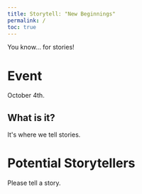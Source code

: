 ```yaml
---
title: Storytell: "New Beginnings"
permalink: /
toc: true
---
```


You know... for stories!

# Event
October 4th.

## What is it?
It's where we tell stories.

# Potential Storytellers
Please tell a story.
